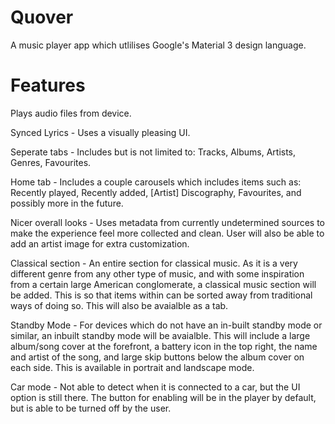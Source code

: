 # Quover
A music player app which utlilises Google's Material 3 design language.

# Features
Plays audio files from device.

Synced Lyrics - Uses a visually pleasing UI. 

Seperate tabs - Includes but is not limited to: Tracks, Albums, Artists, Genres, Favourites. 

Home tab - Includes a couple carousels which includes items such as: Recently played, Recently added, [Artist] Discography, Favourites, and possibly more in the future.

Nicer overall looks - Uses metadata from currently undetermined sources to make the experience feel more collected and clean. User will also be able to add an artist image for extra customization.

Classical section - An entire section for classical music. As it is a very different genre from any other type of music, and with some inspiration from a certain large American conglomerate, a classical music section will be added. This is so that items within can be sorted away from traditional ways of doing so. This will also be avaialble as a tab.

Standby Mode - For devices which do not have an in-built standby mode or similar, an inbuilt standby mode will be avaialble. This will include a large album/song cover at the forefront, a battery icon in the top right, the name and artist of the song, and large skip buttons below the album cover on each side. This is available in portrait and landscape mode.

Car mode - Not able to detect when it is connected to a car, but the UI option is still there. The button for enabling will be in the player by default, but is able to be turned off by the user.


